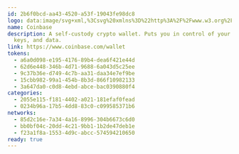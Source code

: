 ```yaml
---
id: 2b6f0bcd-aa43-4520-a53f-19043fe98dc8
logo: data:image/svg+xml,%3Csvg%20xmlns%3D%22http%3A%2F%2Fwww.w3.org%2F2000%2Fsvg%22%20width%3D%2248%22%20height%3D%2249%22%20fill%3D%22none%22%3E%3Cpath%20fill%3D%22%23fff%22%20d%3D%22M24%2043c9.941%200%2018-8.059%2018-18S33.941%207%2024%207%206%2015.059%206%2025s8.059%2018%2018%2018Z%22%2F%3E%3Cpath%20fill%3D%22url(%23a)%22%20fill-rule%3D%22evenodd%22%20d%3D%22M24%2049c13.255%200%2024-10.745%2024-24S37.255%201%2024%201%200%2011.745%200%2025s10.745%2024%2024%2024Zm0-9.6c7.952%200%2014.4-6.448%2014.4-14.4S31.952%2010.6%2024%2010.6%209.6%2017.048%209.6%2025%2016.048%2039.4%2024%2039.4Z%22%20clip-rule%3D%22evenodd%22%2F%3E%3Cpath%20fill%3D%22%232952EA%22%20d%3D%22M27.6%2020.2h-7.2a1.2%201.2%200%200%200-1.2%201.2v7.2a1.2%201.2%200%200%200%201.2%201.2h7.2a1.2%201.2%200%200%200%201.2-1.2v-7.2a1.2%201.2%200%200%200-1.2-1.2Z%22%2F%3E%3Cdefs%3E%3ClinearGradient%20id%3D%22a%22%20x1%3D%2224%22%20x2%3D%2224%22%20y1%3D%221%22%20y2%3D%2249%22%20gradientUnits%3D%22userSpaceOnUse%22%3E%3Cstop%20stop-color%3D%22%23345FF8%22%2F%3E%3Cstop%20offset%3D%221%22%20stop-color%3D%22%231D44DC%22%2F%3E%3C%2FlinearGradient%3E%3C%2Fdefs%3E%3C%2Fsvg%3E
name: Coinbase
description: A self-custody crypto wallet. Puts you in control of your crypto,
  keys, and data.
link: https://www.coinbase.com/wallet
tokens:
  - a6a0d098-e195-4176-89b4-dea6f421e44d
  - 62d6e448-346b-4d71-9688-6a043d5c25ee
  - 9c37b36e-d749-4c7b-aa31-daa34e7ef9be
  - 15cbb982-99a1-454b-8b3d-866f10982133
  - 3a647da0-c0d8-4ebd-abce-bac0390880f4
categories:
  - 2055e115-f181-4402-a021-181efaf0fead
  - 0234b96a-17b5-4dd8-83c0-c099585371b6
networks:
  - 85d2c16e-7a34-4a16-8996-304b6673c6d0
  - bb0bf04c-20dd-4c21-9bb1-1b2de47deb1e
  - f23a1f8a-1553-4d9c-abcc-574594210650
ready: true
---
```

